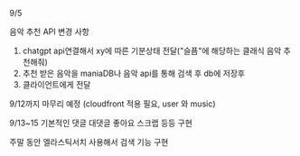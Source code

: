 9/5

음악 추천 API 변경 사항
1. chatgpt api연결해서 xy에 따른 기분상태 전달("슬픔"에 해당하는 클래식 음악 추천해줘)
2. 추천 받은 음악을 maniaDB나 음악 api를 통해 검색 후 db에 저장후
3. 클라이언트에게 전달

9/12까지 마무리 예정 (cloudfront 적용 필요, user 와 music)

9/13~15 기본적인 댓글 대댓글 좋아요 스크랩 등등 구현

주말 동안 엘라스틱서치 사용해서 검색 기능 구현